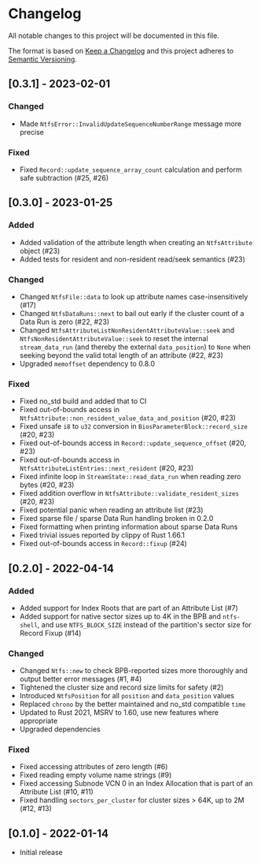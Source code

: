 # Changelog
All notable changes to this project will be documented in this file.

The format is based on [Keep a Changelog](http://keepachangelog.com/en/1.0.0/)
and this project adheres to [Semantic Versioning](https://semver.org/spec/v2.0.0.html).


## [0.3.1] - 2023-02-01

### Changed
- Made `NtfsError::InvalidUpdateSequenceNumberRange` message more precise

### Fixed
- Fixed `Record::update_sequence_array_count` calculation and perform safe subtraction (#25, #26)


## [0.3.0] - 2023-01-25

### Added
- Added validation of the attribute length when creating an `NtfsAttribute` object (#23)
- Added tests for resident and non-resident read/seek semantics (#23)

### Changed
- Changed `NtfsFile::data` to look up attribute names case-insensitively (#17)
- Changed `NtfsDataRuns::next` to bail out early if the cluster count of a Data Run is zero (#22, #23)
- Changed `NtfsAttributeListNonResidentAttributeValue::seek` and `NtfsNonResidentAttributeValue::seek` to reset the internal `stream_data_run` (and thereby the external `data_position`) to `None` when seeking beyond the valid total length of an attribute (#22, #23)
- Upgraded `memoffset` dependency to 0.8.0

### Fixed
- Fixed no_std build and added that to CI
- Fixed out-of-bounds access in `NtfsAttribute::non_resident_value_data_and_position` (#20, #23)
- Fixed unsafe `i8` to `u32` conversion in `BiosParameterBlock::record_size` (#20, #23)
- Fixed out-of-bounds access in `Record::update_sequence_offset` (#20, #23)
- Fixed out-of-bounds access in `NtfsAttributeListEntries::next_resident` (#20, #23)
- Fixed infinite loop in `StreamState::read_data_run` when reading zero bytes (#20, #23)
- Fixed addition overflow in `NtfsAttribute::validate_resident_sizes` (#20, #23)
- Fixed potential panic when reading an attribute list (#23)
- Fixed sparse file / sparse Data Run handling broken in 0.2.0
- Fixed formatting when printing information about sparse Data Runs
- Fixed trivial issues reported by clippy of Rust 1.66.1
- Fixed out-of-bounds access in `Record::fixup` (#24)


## [0.2.0] - 2022-04-14

### Added
- Added support for Index Roots that are part of an Attribute List (#7)
- Added support for native sector sizes up to 4K in the BPB and `ntfs-shell`, and use `NTFS_BLOCK_SIZE` instead of the partition's sector size for Record Fixup (#14)

### Changed
- Changed `Ntfs::new` to check BPB-reported sizes more thoroughly and output better error messages (#1, #4)
- Tightened the cluster size and record size limits for safety (#2)
- Introduced `NtfsPosition` for all `position` and `data_position` values
- Replaced `chrono` by the better maintained and no_std compatible `time`
- Updated to Rust 2021, MSRV to 1.60, use new features where appropriate
- Upgraded dependencies

### Fixed
- Fixed accessing attributes of zero length (#6)
- Fixed reading empty volume name strings (#9)
- Fixed accessing Subnode VCN 0 in an Index Allocation that is part of an Attribute List (#10, #11)
- Fixed handling `sectors_per_cluster` for cluster sizes > 64K, up to 2M (#12, #13)


## [0.1.0] - 2022-01-14
- Initial release
